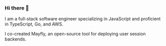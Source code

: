 ### Hi there 👋

I am a full-stack software engineer specializing in JavaScript and proficient in TypeScript, Go, and AWS.

I co-created Mayfly, an open-source tool for deploying user session backends.
